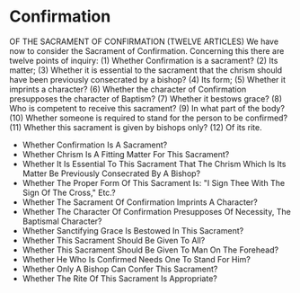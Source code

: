 # Confirmation

OF THE SACRAMENT OF CONFIRMATION (TWELVE ARTICLES)  We have now to consider the Sacrament of Confirmation. Concerning this there are twelve points of inquiry:
(1) Whether Confirmation is a sacrament?
(2) Its matter;
(3) Whether it is essential to the sacrament that the chrism should have been previously consecrated by a bishop?
(4) Its form;
(5) Whether it imprints a character?
(6) Whether the character of Confirmation presupposes the character of Baptism?
(7) Whether it bestows grace?
(8) Who is competent to receive this sacrament?
(9) In what part of the body?
(10) Whether someone is required to stand for the person to be confirmed?
(11) Whether this sacrament is given by bishops only?
(12) Of its rite.

* Whether Confirmation Is A Sacrament?
* Whether Chrism Is A Fitting Matter For This Sacrament?
* Whether It Is Essential To This Sacrament That The Chrism Which Is Its Matter Be Previously Consecrated By A Bishop?
* Whether The Proper Form Of This Sacrament Is: "I Sign Thee With The Sign Of The Cross," Etc.?
* Whether The Sacrament Of Confirmation Imprints A Character?
* Whether The Character Of Confirmation Presupposes Of Necessity, The Baptismal Character?
* Whether Sanctifying Grace Is Bestowed In This Sacrament?
* Whether This Sacrament Should Be Given To All?
* Whether This Sacrament Should Be Given To Man On The Forehead?
* Whether He Who Is Confirmed Needs One To Stand For Him?
* Whether Only A Bishop Can Confer This Sacrament?
* Whether The Rite Of This Sacrament Is Appropriate?